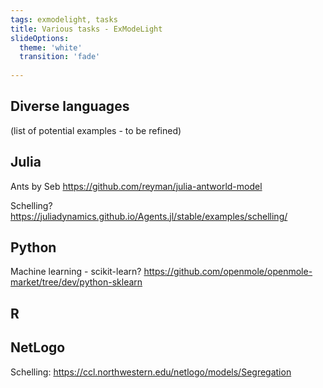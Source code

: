 ```yaml
---
tags: exmodelight, tasks
title: Various tasks - ExModeLight
slideOptions:
  theme: 'white'
  transition: 'fade'
 
---
```

  <style>
    .reveal .slides section {
        font-size: 35px;
        text-align: left;
        color: #666;
    }   
    
    .reveal .slides h2{
        color: #37abc8;
    }
    
    .reveal blockquote {
        margin-top:20px;
        padding: 0 1em;
        color: #999;
        border-left: 0.25em solid #ddd;
        box-shadow:none;
        font-size:35px;
        font-style:normal;
        width:100%;
    }
    
    .reveal a {
    color: #0c2c85;
    }
    
.reveal .slides section img { 
  background: none;
  border: none;
  box-shadow: none;
  display: block;
  margin: 10px auto;
    max-width:100%;
    max-height:100%;
}
    
    .reveal .slides {
         display: block;
  -moz-box-sizing: border-box;
  box-sizing: border-box;
  background: url(https://miniocodimd.openmole.org:443/codimd/uploads/upload_3d8c8d9cf6036122fc2fca8f07dd9ee3.png) no-repeat 100% 100%;
        background-attachment:fixed;
        background-size: 170px auto;
    }
    
    .reveal .slides strong {
        font-weight: bold;
        color: #aa0000;
    }
    
</style>


## Diverse languages

(list of potential examples - to be refined)


## Julia

Ants by Seb
https://github.com/reyman/julia-antworld-model


Schelling?
https://juliadynamics.github.io/Agents.jl/stable/examples/schelling/


## Python

Machine learning - scikit-learn?
https://github.com/openmole/openmole-market/tree/dev/python-sklearn




## R



## NetLogo

Schelling:
https://ccl.northwestern.edu/netlogo/models/Segregation







